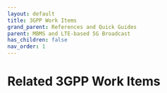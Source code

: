 ```yaml
---
layout: default
title: 3GPP Work Items
grand_parent: References and Quick Guides
parent: MBMS and LTE-based 5G Broadcast
has_children: false
nav_order: 1
---
```


# Related 3GPP Work Items
